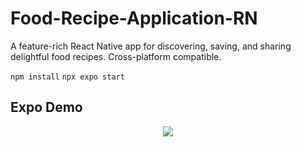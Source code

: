 # Food-Recipe-Application-RN
A feature-rich React Native app for discovering, saving, and sharing delightful food recipes. Cross-platform compatible.


``` npm install ```
``` npx expo start ```

## Expo Demo
<center><a href=""><img src="https://www.instamobile.io/wp-content/uploads/2019/07/Screen-Shot-2019-07-22-at-8.20.29-PM.png" /></a></center>

